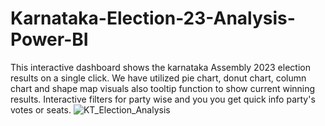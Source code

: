 # Karnataka-Election-23-Analysis-Power-BI
This interactive dashboard shows the karnataka Assembly 2023 election results on a single click. We have utilized pie chart, donut chart, column chart and shape map visuals also tooltip function to show current winning results.
Interactive filters for party wise and you you get quick info party's votes or seats.
![KT_Election_Analysis](https://github.com/akashkokne0214/Karnataka-Election-2023-Analysis-PowerBI/assets/122113458/c194d8f7-e955-43b6-a986-f333ef86b84d)
